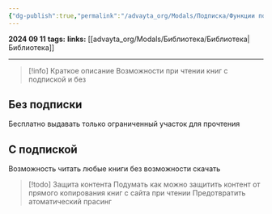 ```yaml
---
{"dg-publish":true,"permalink":"/advayta_org/Modals/Подписка/Функции подписки в библиотеке/"}
---
```


**2024 09 11**
**tags:**
**links:** [[advayta_org/Modals/Библиотека/Библиотека\|Библиотека]]

---

> [!info] Краткое описание
> Возможности при чтении книг с подпиской и без

## Без подписки
Бесплатно выдавать только ограниченный участок для прочтения
## С подпиской
Возможность читать любые книги без возможности скачать

> [!todo] Защита контента
> Подумать как можно защитить контент от прямого копирования книг с сайта при чтении
> Предотвратить атоматический прасинг

